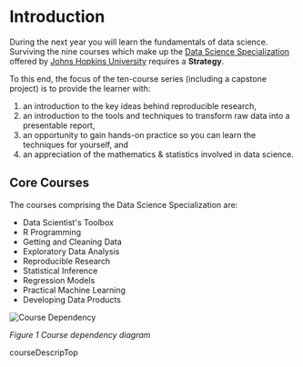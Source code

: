 # Introduction

During the next year you will learn the fundamentals of data science. Surviving the nine courses which make up the [Data Science Specialization][0001] offered by [Johns Hopkins University][jhu] requires a **Strategy**.

To this end, the focus of the ten-course series (including a capstone project) is to provide the learner with:

1. an introduction to the key ideas behind reproducible research,
2. an introduction to the tools and techniques to transform raw data into a presentable report,
3. an opportunity to gain hands-on practice so you can learn the techniques for yourself, and
4. an appreciation of the mathematics & statistics involved in data science.

## Core Courses
The courses comprising the Data Science Specialization are:

* Data Scientist's Toolbox
* R Programming
* Getting and Cleaning Data
* Exploratory Data Analysis
* Reproducible Research
* Statistical Inference
* Regression Models
* Practical Machine Learning
* Developing Data Products

![Course Dependency](dst_courses.png)

*Figure 1 Course dependency diagram*

[0001]: https://www.coursera.org/specialization/jhudatascience/1?utm_medium=

courseDescripTop

[jhu]: http://www.jhu.edu

